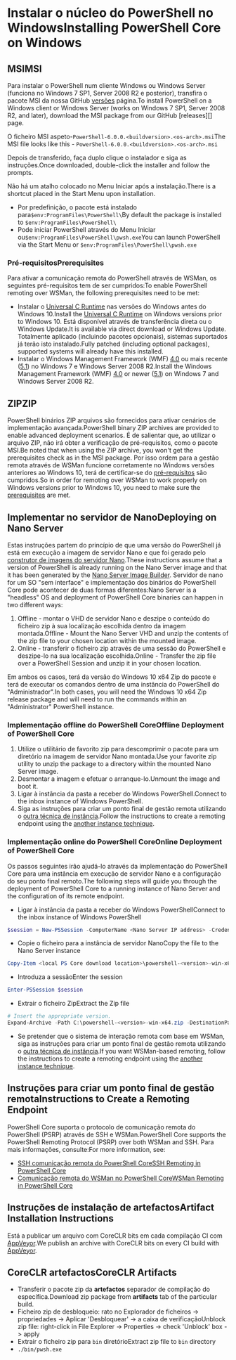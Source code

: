 # <a name="installing-powershell-core-on-windows"></a><span data-ttu-id="97d7b-101">Instalar o núcleo do PowerShell no Windows</span><span class="sxs-lookup"><span data-stu-id="97d7b-101">Installing PowerShell Core on Windows</span></span>

## <a name="msi"></a><span data-ttu-id="97d7b-102">MSI</span><span class="sxs-lookup"><span data-stu-id="97d7b-102">MSI</span></span>

<span data-ttu-id="97d7b-103">Para instalar o PowerShell num cliente Windows ou Windows Server (funciona no Windows 7 SP1, Server 2008 R2 e posterior), transfira o pacote MSI da nossa GitHub [versões][] página.</span><span class="sxs-lookup"><span data-stu-id="97d7b-103">To install PowerShell on a Windows client or Windows Server (works on Windows 7 SP1, Server 2008 R2, and later), download the MSI package from our GitHub [releases][] page.</span></span>

<span data-ttu-id="97d7b-104">O ficheiro MSI aspeto-`PowerShell-6.0.0.<buildversion>.<os-arch>.msi`</span><span class="sxs-lookup"><span data-stu-id="97d7b-104">The MSI file looks like this - `PowerShell-6.0.0.<buildversion>.<os-arch>.msi`</span></span>
<!-- TODO: should be updated to point to the Download Center as well -->

<span data-ttu-id="97d7b-105">Depois de transferido, faça duplo clique o instalador e siga as instruções.</span><span class="sxs-lookup"><span data-stu-id="97d7b-105">Once downloaded, double-click the installer and follow the prompts.</span></span>

<span data-ttu-id="97d7b-106">Não há um atalho colocado no Menu Iniciar após a instalação.</span><span class="sxs-lookup"><span data-stu-id="97d7b-106">There is a shortcut placed in the Start Menu upon installation.</span></span>

* <span data-ttu-id="97d7b-107">Por predefinição, o pacote está instalado para`$env:ProgramFiles\PowerShell\`</span><span class="sxs-lookup"><span data-stu-id="97d7b-107">By default the package is installed to `$env:ProgramFiles\PowerShell\`</span></span>
* <span data-ttu-id="97d7b-108">Pode iniciar PowerShell através do Menu Iniciar ou`$env:ProgramFiles\PowerShell\pwsh.exe`</span><span class="sxs-lookup"><span data-stu-id="97d7b-108">You can launch PowerShell via the Start Menu or `$env:ProgramFiles\PowerShell\pwsh.exe`</span></span>

### <a name="prerequisites"></a><span data-ttu-id="97d7b-109">Pré-requisitos</span><span class="sxs-lookup"><span data-stu-id="97d7b-109">Prerequisites</span></span>

<span data-ttu-id="97d7b-110">Para ativar a comunicação remota do PowerShell através de WSMan, os seguintes pré-requisitos tem de ser cumpridos:</span><span class="sxs-lookup"><span data-stu-id="97d7b-110">To enable PowerShell remoting over WSMan, the following prerequisites need to be met:</span></span>

* <span data-ttu-id="97d7b-111">Instalar o [Universal C Runtime](https://www.microsoft.com/download/details.aspx?id=50410) nas versões do Windows antes do Windows 10.</span><span class="sxs-lookup"><span data-stu-id="97d7b-111">Install the [Universal C Runtime](https://www.microsoft.com/download/details.aspx?id=50410) on Windows versions prior to Windows 10.</span></span>
  <span data-ttu-id="97d7b-112">Está disponível através de transferência direta ou o Windows Update.</span><span class="sxs-lookup"><span data-stu-id="97d7b-112">It is available via direct download or Windows Update.</span></span>
  <span data-ttu-id="97d7b-113">Totalmente aplicado (incluindo pacotes opcionais), sistemas suportados já terão isto instalado.</span><span class="sxs-lookup"><span data-stu-id="97d7b-113">Fully patched (including optional packages), supported systems will already have this installed.</span></span>
* <span data-ttu-id="97d7b-114">Instalar o Windows Management Framework (WMF) [4.0](https://www.microsoft.com/download/details.aspx?id=40855) ou mais recente ([5.1](https://www.microsoft.com/download/details.aspx?id=54616)) no Windows 7 e Windows Server 2008 R2.</span><span class="sxs-lookup"><span data-stu-id="97d7b-114">Install the Windows Management Framework (WMF) [4.0](https://www.microsoft.com/download/details.aspx?id=40855) or newer ([5.1](https://www.microsoft.com/download/details.aspx?id=54616)) on Windows 7 and Windows Server 2008 R2.</span></span>

## <a name="zip"></a><span data-ttu-id="97d7b-115">ZIP</span><span class="sxs-lookup"><span data-stu-id="97d7b-115">ZIP</span></span>

<span data-ttu-id="97d7b-116">PowerShell binários ZIP arquivos são fornecidos para ativar cenários de implementação avançada.</span><span class="sxs-lookup"><span data-stu-id="97d7b-116">PowerShell binary ZIP archives are provided to enable advanced deployment scenarios.</span></span>
<span data-ttu-id="97d7b-117">É de salientar que, ao utilizar o arquivo ZIP, não irá obter a verificação de pré-requisitos, como o pacote MSI.</span><span class="sxs-lookup"><span data-stu-id="97d7b-117">Be noted that when using the ZIP archive, you won't get the prerequisites check as in the MSI package.</span></span>
<span data-ttu-id="97d7b-118">Por isso ordem para a gestão remota através de WSMan funcione corretamente no Windows versões anteriores ao Windows 10, terá de certificar-se do [pré-requisitos](#prerequisites) são cumpridos.</span><span class="sxs-lookup"><span data-stu-id="97d7b-118">So in order for remoting over WSMan to work properly on Windows versions prior to Windows 10, you need to make sure the [prerequisites](#prerequisites) are met.</span></span>

## <a name="deploying-on-nano-server"></a><span data-ttu-id="97d7b-119">Implementar no servidor de Nano</span><span class="sxs-lookup"><span data-stu-id="97d7b-119">Deploying on Nano Server</span></span>

<span data-ttu-id="97d7b-120">Estas instruções partem do princípio de que uma versão do PowerShell já está em execução a imagem de servidor Nano e que foi gerado pelo [construtor de imagens do servidor Nano](https://technet.microsoft.com/windows-server-docs/get-started/deploy-nano-server).</span><span class="sxs-lookup"><span data-stu-id="97d7b-120">These instructions assume that a version of PowerShell is already running on the Nano Server image and that it has been generated by the [Nano Server Image Builder](https://technet.microsoft.com/windows-server-docs/get-started/deploy-nano-server).</span></span>
<span data-ttu-id="97d7b-121">Servidor de nano for um SO "sem interface" e implementação dos binários do PowerShell Core pode acontecer de duas formas diferentes:</span><span class="sxs-lookup"><span data-stu-id="97d7b-121">Nano Server is a "headless" OS and deployment of PowerShell Core binaries can happen in two different ways:</span></span>

1. <span data-ttu-id="97d7b-122">Offline - montar o VHD de servidor Nano e deszipe o conteúdo do ficheiro zip à sua localização escolhida dentro da imagem montada.</span><span class="sxs-lookup"><span data-stu-id="97d7b-122">Offline - Mount the Nano Server VHD and unzip the contents of the zip file to your chosen location within the mounted image.</span></span>
1. <span data-ttu-id="97d7b-123">Online - transferir o ficheiro zip através de uma sessão do PowerShell e deszipe-lo na sua localização escolhida.</span><span class="sxs-lookup"><span data-stu-id="97d7b-123">Online - Transfer the zip file over a PowerShell Session and unzip it in your chosen location.</span></span>

<span data-ttu-id="97d7b-124">Em ambos os casos, terá da versão do Windows 10 x64 Zip do pacote e terá de executar os comandos dentro de uma instância do PowerShell do "Administrador".</span><span class="sxs-lookup"><span data-stu-id="97d7b-124">In both cases, you will need the Windows 10 x64 Zip release package and will need to run the commands within an "Administrator" PowerShell instance.</span></span>

### <a name="offline-deployment-of-powershell-core"></a><span data-ttu-id="97d7b-125">Implementação offline do PowerShell Core</span><span class="sxs-lookup"><span data-stu-id="97d7b-125">Offline Deployment of PowerShell Core</span></span>

1. <span data-ttu-id="97d7b-126">Utilize o utilitário de favorito zip para descomprimir o pacote para um diretório na imagem de servidor Nano montada.</span><span class="sxs-lookup"><span data-stu-id="97d7b-126">Use your favorite zip utility to unzip the package to a directory within the mounted Nano Server image.</span></span>
1. <span data-ttu-id="97d7b-127">Desmontar a imagem e efetuar o arranque-lo.</span><span class="sxs-lookup"><span data-stu-id="97d7b-127">Unmount the image and boot it.</span></span>
1. <span data-ttu-id="97d7b-128">Ligar à instância da pasta a receber do Windows PowerShell.</span><span class="sxs-lookup"><span data-stu-id="97d7b-128">Connect to the inbox instance of Windows PowerShell.</span></span>
1. <span data-ttu-id="97d7b-129">Siga as instruções para criar um ponto final de gestão remota utilizando o [outra técnica de instância](#executed-by-another-instance-of-powershell-on-behalf-of-the-instance-that-it-will-register).</span><span class="sxs-lookup"><span data-stu-id="97d7b-129">Follow the instructions to create a remoting endpoint using the [another instance technique](#executed-by-another-instance-of-powershell-on-behalf-of-the-instance-that-it-will-register).</span></span>

### <a name="online-deployment-of-powershell-core"></a><span data-ttu-id="97d7b-130">Implementação online do PowerShell Core</span><span class="sxs-lookup"><span data-stu-id="97d7b-130">Online Deployment of PowerShell Core</span></span>

<span data-ttu-id="97d7b-131">Os passos seguintes irão ajudá-lo através da implementação do PowerShell Core para uma instância em execução de servidor Nano e a configuração do seu ponto final remoto.</span><span class="sxs-lookup"><span data-stu-id="97d7b-131">The following steps will guide you through the deployment of PowerShell Core to a running instance of Nano Server and the configuration of its remote endpoint.</span></span>

* <span data-ttu-id="97d7b-132">Ligar à instância da pasta a receber do Windows PowerShell</span><span class="sxs-lookup"><span data-stu-id="97d7b-132">Connect to the inbox instance of Windows PowerShell</span></span>

```powershell
$session = New-PSSession -ComputerName <Nano Server IP address> -Credential <An Administrator account on the system>
```

* <span data-ttu-id="97d7b-133">Copie o ficheiro para a instância de servidor Nano</span><span class="sxs-lookup"><span data-stu-id="97d7b-133">Copy the file to the Nano Server instance</span></span>

```powershell
Copy-Item <local PS Core download location>\powershell-<version>-win-x64.zip c:\ -ToSession $session
```

* <span data-ttu-id="97d7b-134">Introduza a sessão</span><span class="sxs-lookup"><span data-stu-id="97d7b-134">Enter the session</span></span>

```powershell
Enter-PSSession $session
```

* <span data-ttu-id="97d7b-135">Extrair o ficheiro Zip</span><span class="sxs-lookup"><span data-stu-id="97d7b-135">Extract the Zip file</span></span>

```powershell
# Insert the appropriate version.
Expand-Archive -Path C:\powershell-<version>-win-x64.zip -DestinationPath "C:\PowerShellCore_<version>"
```

* <span data-ttu-id="97d7b-136">Se pretender que o sistema de interação remota com base em WSMan, siga as instruções para criar um ponto final de gestão remota utilizando o [outra técnica de instância](../core-powershell/WSMan-Remoting-in-PowerShell-Core.md#executed-by-another-instance-of-powershell-on-behalf-of-the-instance-that-it-will-register).</span><span class="sxs-lookup"><span data-stu-id="97d7b-136">If you want WSMan-based remoting, follow the instructions to create a remoting endpoint using the [another instance technique](../core-powershell/WSMan-Remoting-in-PowerShell-Core.md#executed-by-another-instance-of-powershell-on-behalf-of-the-instance-that-it-will-register).</span></span>

## <a name="instructions-to-create-a-remoting-endpoint"></a><span data-ttu-id="97d7b-137">Instruções para criar um ponto final de gestão remota</span><span class="sxs-lookup"><span data-stu-id="97d7b-137">Instructions to Create a Remoting Endpoint</span></span>

<span data-ttu-id="97d7b-138">PowerShell Core suporta o protocolo de comunicação remota do PowerShell (PSRP) através de SSH e WSMan.</span><span class="sxs-lookup"><span data-stu-id="97d7b-138">PowerShell Core supports the PowerShell Remoting Protocol (PSRP) over both WSMan and SSH.</span></span> <span data-ttu-id="97d7b-139">Para mais informações, consulte:</span><span class="sxs-lookup"><span data-stu-id="97d7b-139">For more information, see:</span></span>

* <span data-ttu-id="97d7b-140">[SSH comunicação remota do PowerShell Core][ssh-remoting]</span><span class="sxs-lookup"><span data-stu-id="97d7b-140">[SSH Remoting in PowerShell Core][ssh-remoting]</span></span>
* <span data-ttu-id="97d7b-141">[Comunicação remota do WSMan no PowerShell Core][wsman-remoting]</span><span class="sxs-lookup"><span data-stu-id="97d7b-141">[WSMan Remoting in PowerShell Core][wsman-remoting]</span></span>

## <a name="artifact-installation-instructions"></a><span data-ttu-id="97d7b-142">Instruções de instalação de artefactos</span><span class="sxs-lookup"><span data-stu-id="97d7b-142">Artifact Installation Instructions</span></span>

<span data-ttu-id="97d7b-143">Está a publicar um arquivo com CoreCLR bits em cada compilação CI com [AppVeyor][].</span><span class="sxs-lookup"><span data-stu-id="97d7b-143">We publish an archive with CoreCLR bits on every CI build with [AppVeyor][].</span></span>

## <a name="coreclr-artifacts"></a><span data-ttu-id="97d7b-144">CoreCLR artefactos</span><span class="sxs-lookup"><span data-stu-id="97d7b-144">CoreCLR Artifacts</span></span>

* <span data-ttu-id="97d7b-145">Transferir o pacote zip da **artefactos** separador de compilação do específica.</span><span class="sxs-lookup"><span data-stu-id="97d7b-145">Download zip package from **artifacts** tab of the particular build.</span></span>
* <span data-ttu-id="97d7b-146">Ficheiro zip de desbloqueio: rato no Explorador de ficheiros -> propriedades -> Aplicar 'Desbloquear' -> a caixa de verificação</span><span class="sxs-lookup"><span data-stu-id="97d7b-146">Unblock zip file: right-click in File Explorer -> Properties -> check 'Unblock' box -> apply</span></span>
* <span data-ttu-id="97d7b-147">Extrair o ficheiro zip para `bin` diretório</span><span class="sxs-lookup"><span data-stu-id="97d7b-147">Extract zip file to `bin` directory</span></span>
* `./bin/pwsh.exe`

<!-- [download-center]: TODO -->
[versões]: https://github.com/PowerShell/PowerShell/releases
[signing]: ../../tools/Sign-Package.ps1
[ssh-remoting]: ../core-powershell/SSH-Remoting-in-PowerShell-Core.md
[wsman-remoting]: ../core-powershell/WSMan-Remoting-in-PowerShell-Core.md
[AppVeyor]: https://ci.appveyor.com/project/PowerShell/powershell
